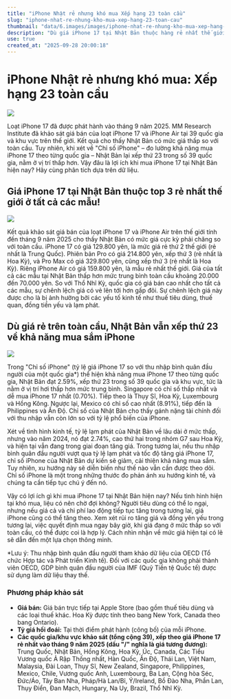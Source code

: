 ```yaml
---
title: "iPhone Nhật rẻ nhưng khó mua Xếp hạng 23 toàn cầu"
slug: "iphone-nhat-re-nhung-kho-mua-xep-hang-23-toan-cau"
thumbnail: "data/6.images/images/iphone-nhat-re-nhung-kho-mua-xep-hang-23-toan-cau.webp"
description: "Dù giá iPhone 17 tại Nhật Bản thuộc hàng rẻ nhất thế giới, quốc gia này vẫn xếp thứ 23 về khả năng mua sắm sản phẩm này do thu nhập bình quân đầu người chưa tương xứng."
use: true
created_at: "2025-09-28 20:00:18"
---
```


# iPhone Nhật rẻ nhưng khó mua: Xếp hạng 23 toàn cầu

![](/images/20250928-00010000-otonalife-000-1-view.webp)

Loạt iPhone 17 đã được phát hành vào tháng 9 năm 2025. MM Research Institute đã khảo sát giá bán của loạt iPhone 17 và iPhone Air tại 39 quốc gia và khu vực trên thế giới. Kết quả cho thấy Nhật Bản có mức giá thấp so với toàn cầu. Tuy nhiên, khi xét về "Chỉ số iPhone" – đo lường khả năng mua iPhone 17 theo từng quốc gia – Nhật Bản lại xếp thứ 23 trong số 39 quốc gia, nằm ở vị trí thấp hơn. Vậy đâu là lợi ích khi mua iPhone 17 tại Nhật Bản hiện nay? Hãy cùng phân tích dựa trên dữ liệu.

## Giá iPhone 17 tại Nhật Bản thuộc top 3 rẻ nhất thế giới ở tất cả các mẫu!

![](/images/20250928-00010000-otonalife-001-1-view.webp)

Kết quả khảo sát giá bán của loạt iPhone 17 và iPhone Air trên thế giới tính đến tháng 9 năm 2025 cho thấy Nhật Bản có mức giá cực kỳ phải chăng so với toàn cầu. iPhone 17 có giá 129.800 yên, là mức giá rẻ thứ 2 thế giới (rẻ nhất là Trung Quốc). Phiên bản Pro có giá 214.800 yên, xếp thứ 3 (rẻ nhất là Hoa Kỳ), và Pro Max có giá 329.800 yên, cũng xếp thứ 3 (rẻ nhất là Hoa Kỳ). Riêng iPhone Air có giá 159.800 yên, là mẫu rẻ nhất thế giới. Giá của tất cả các mẫu tại Nhật Bản thấp hơn mức trung bình toàn cầu khoảng 20.000 đến 70.000 yên. So với Thổ Nhĩ Kỳ, quốc gia có giá bán cao nhất cho tất cả các mẫu, sự chênh lệch giá có vẻ lên tới hơn gấp đôi. Sự chênh lệch giá này được cho là bị ảnh hưởng bởi các yếu tố kinh tế như thuế tiêu dùng, thuế quan, đồng tiền yếu và lạm phát.

## Dù giá rẻ trên toàn cầu, Nhật Bản vẫn xếp thứ 23 về khả năng mua sắm iPhone

![](/images/20250928-00010000-otonalife-002-1-view.webp)

Trong "Chỉ số iPhone" (tỷ lệ giá iPhone 17 so với thu nhập bình quân đầu người của một quốc gia*) thể hiện khả năng mua iPhone 17 theo từng quốc gia, Nhật Bản đạt 2.59%, xếp thứ 23 trong số 39 quốc gia và khu vực, tức là nằm ở vị trí hơi thấp hơn mức trung bình. Singapore có chỉ số thấp nhất và dễ mua iPhone 17 nhất (0.70%). Tiếp theo là Thụy Sĩ, Hoa Kỳ, Luxembourg và Hồng Kông. Ngược lại, Mexico có chỉ số cao nhất (8.91%), tiếp đến là Philippines và Ấn Độ. Chỉ số của Nhật Bản cho thấy gánh nặng tài chính đối với thu nhập vẫn còn lớn so với tỷ lệ phổ biến của iPhone.

Xét về tình hình kinh tế, tỷ lệ lạm phát của Nhật Bản về lâu dài ở mức thấp, nhưng vào năm 2024, nó đạt 2.74%, cao thứ hai trong nhóm G7 sau Hoa Kỳ, và hiện tại vẫn đang trong giai đoạn tăng giá. Trong tương lai, nếu thu nhập bình quân đầu người vượt qua tỷ lệ lạm phát và tốc độ tăng giá iPhone 17, chỉ số iPhone của Nhật Bản dự kiến sẽ giảm, cải thiện khả năng mua sắm. Tuy nhiên, xu hướng này sẽ diễn biến như thế nào vẫn cần được theo dõi. Chỉ số iPhone là một trong những thước đo phản ánh xu hướng kinh tế, và chúng ta cần tiếp tục chú ý đến nó.

Vậy có lợi ích gì khi mua iPhone 17 tại Nhật Bản hiện nay? Nếu tình hình hiện tại khó mua, liệu có nên chờ đợi không? Người tiêu dùng có thể lo ngại, nhưng nếu giá cả và chi phí lao động tiếp tục tăng trong tương lai, giá iPhone cũng có thể tăng theo. Xem xét rủi ro tăng giá và đồng yên yếu trong tương lai, việc quyết định mua ngay bây giờ, khi giá đang ở mức thấp so với toàn cầu, có thể được coi là hợp lý. Cách nhìn nhận về mức giá hiện tại có lẽ sẽ dẫn đến một lựa chọn thông minh.

*Lưu ý: Thu nhập bình quân đầu người tham khảo dữ liệu của OECD (Tổ chức Hợp tác và Phát triển Kinh tế). Đối với các quốc gia không phải thành viên OECD, GDP bình quân đầu người của IMF (Quỹ Tiền tệ Quốc tế) được sử dụng làm dữ liệu thay thế.

### Phương pháp khảo sát

*   **Giá bán:** Giá bán trực tiếp tại Apple Store (bao gồm thuế tiêu dùng và các loại thuế khác. Hoa Kỳ được tính theo bang New York, Canada theo bang Ontario).
*   **Tỷ giá hối đoái:** Tại thời điểm phát hành (công bố) của mỗi iPhone.
*   **Các quốc gia/khu vực khảo sát (tổng cộng 39), xếp theo giá iPhone 17 rẻ nhất vào tháng 9 năm 2025 (dấu "/" nghĩa là giá tương đương):**
    Trung Quốc, Nhật Bản, Hồng Kông, Hoa Kỳ, Úc, Canada, Các Tiểu Vương quốc Ả Rập Thống nhất, Hàn Quốc, Ấn Độ, Thái Lan, Việt Nam, Malaysia, Đài Loan, Thụy Sĩ, New Zealand, Singapore, Philippines, Mexico, Chile, Vương quốc Anh, Luxembourg, Ba Lan, Cộng hòa Séc, Đức/Áo, Tây Ban Nha, Pháp/Hà Lan/Bỉ, Ý/Ireland, Bồ Đào Nha, Phần Lan, Thụy Điển, Đan Mạch, Hungary, Na Uy, Brazil, Thổ Nhĩ Kỳ.